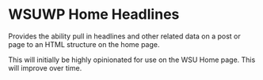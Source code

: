# WSUWP Home Headlines

Provides the ability pull in headlines and other related data on a post or page to an HTML structure on the home page.

This will initially be highly opinionated for use on the WSU Home page. This will improve over time.